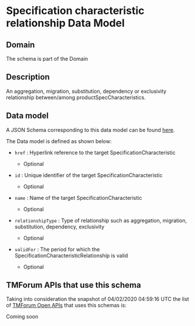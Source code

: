 # Specification characteristic relationship Data Model

## Domain

The  schema is part of the  Domain

## Description

An aggregation, migration, substitution, dependency or exclusivity relationship between/among productSpecCharacteristics.

## Data model

A JSON Schema corresponding to this data model can be found
[here](https://github.com/tmforum-rand/schemas/blob/candidates/Common/SpecificationCharacteristicRelationship.schema.json).

The Data model is defined as shown below:

- `href` : Hyperlink reference to the target SpecificationCharacteristic

  - Optional


- `id` : Unique identifier of the target SpecificationCharacteristic

  - Optional


- `name` : Name of the target SpecificationCharacteristic

  - Optional


- `relationshipType` : Type of relationship such as aggregation, migration, substitution, dependency, exclusivity

  - Optional


- `validFor` : The period for which the SpecificationCharacteristicRelationship is valid

  - Optional






## TMForum APIs that use this schema

Taking into consideration the snapshot of 04/02/2020 04:59:16 UTC the list of [TMForum Open APIs](https://www.tmforum.org/open-apis/) that uses this schemas is:

Coming soon